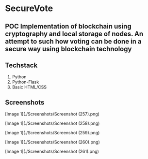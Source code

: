 # SecureVote

## POC Implementation of blockchain using cryptography and local storage of nodes. An attempt to such how voting can be done in a secure way using blockchain technology

## Techstack

1. Python
2. Python-Flask
3. Basic HTML/CSS

## Screenshots

[Image 1](./Screenshots/Screenshot (257).png)

[Image 1](./Screenshots/Screenshot (258).png)

[Image 1](./Screenshots/Screenshot (259).png)

[Image 1](./Screenshots/Screenshot (260).png)

[Image 1](./Screenshots/Screenshot (261).png)







